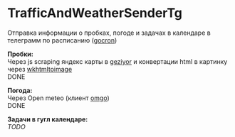 # TrafficAndWeatherSenderTg

Отправка информации о пробках, погоде и задачах в календаре в телеграмм по расписанию ([gocron](https://github.com/go-co-op/gocron))

**Пробки:**\
Через js scraping яндекс карты в [geziyor](https://github.com/geziyor/geziyor) и конвертации html в картинку через [wkhtmltoimage](https://github.com/shezadkhan137/go-wkhtmltoimage)\
DONE

**Погода:**\
Через Open meteo (клиент [omgo](https://github.com/hectormalot/omgo))\
DONE

**Задачи в гугл календаре:**\
_TODO_
